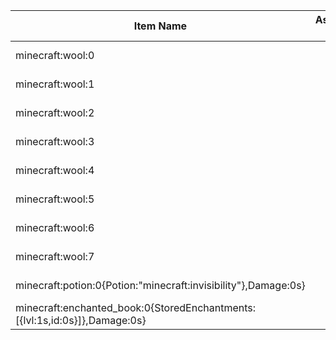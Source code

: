 |Item Name|Aspect 0|Aspect 1|Aspect 2|Aspect 3|Aspect 4|Aspect 5|Aspect 6|Aspect 7|Aspect 8|Aspect 9|
|---|---|---|---|---|---|---|---|---|---|---|
|minecraft:wool:0||15 bestia
|minecraft:wool:1||11 bestia
|minecraft:wool:2||11 bestia
|minecraft:wool:3||11 bestia
|minecraft:wool:4||11 bestia
|minecraft:wool:5||11 bestia
|minecraft:wool:6||11 bestia
|minecraft:wool:7||11 bestia
|minecraft:potion:0{Potion:"minecraft:invisibility"},Damage:0s}||2 bestia
|minecraft:enchanted_book:0{StoredEnchantments:[{lvl:1s,id:0s}]},Damage:0s}||5 bestia
